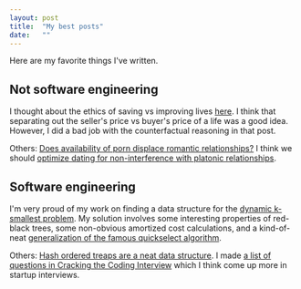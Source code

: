 ```yaml
---
layout: post
title:  "My best posts"
date:   ""
---
```


Here are my favorite things I've written.

## Not software engineering

I thought about the ethics of saving vs improving lives [here](http://bshlgrs.github.io/2015/08/08/value-of-life.html). I think that separating out the seller's price vs buyer's price of a life was a good idea. However, I did a bad job with the counterfactual reasoning in that post.

Others: [Does availability of porn displace romantic relationships?](http://bshlgrs.github.io/2016/07/29/porn.html) I think we should [optimize dating for non-interference with platonic relationships](http://bshlgrs.github.io/2016/05/29/explicit.html).

## Software engineering

I'm very proud of my work on finding a data structure for the [dynamic k-smallest problem](http://bshlgrs.github.io/2016/06/16/kth-richest.html). My solution involves some interesting properties of red-black trees, some non-obvious amortized cost calculations, and a kind-of-neat [generalization of the famous quickselect algorithm](http://bshlgrs.github.io/2016/06/16/generalized-multi-quickselect.html).

Others: [Hash ordered treaps are a neat data structure](http://bshlgrs.github.io/2016/07/02/hash-ordered-treaps.html). I made [a list of questions in Cracking the Coding Interview](http://bshlgrs.github.io/2016/06/22/ctci.html) which I think come up more in startup interviews.
